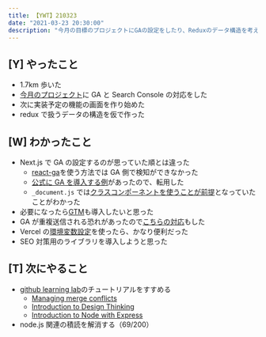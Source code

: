```yaml
---
title: 【YWT】210323
date: "2021-03-23 20:30:00"
description: "今月の目標のプロジェクトにGAの設定をしたり、Reduxのデータ構造を考えたりした"
---
```


## [Y] やったこと

- 1.7km 歩いた
- [今月のプロジェクト](https://rod.expfrom.me/)に GA と Search Console の対応をした
- 次に実装予定の機能の画面を作り始めた
- redux で扱うデータの構造を仮で作った

## [W] わかったこと

- Next.js で GA の設定するのが思っていた順とは違った
  - [react-ga](https://github.com/react-ga/react-ga)を使う方法では GA 側で検知ができなかった
  - [公式に GA を導入する例](https://github.com/vercel/next.js/tree/canary/examples/with-google-analytics)があったので、転用した
  - `_document.js` では[クラスコンポーネントを使うことが前提](https://github.com/vercel/next.js/issues/3204)となっていたことがわかった
- 必要になったら[GTM](https://dev.to/ornio/add-google-analytics-through-gtm-google-tag-manager-on-next-js-5e4f)も導入したいと思った
- GA が重複送信される恐れがあったので[こちらの対応](https://zenn.dev/okumura_daiki/articles/839685a90c06db)もした
- Vercel の[環境変数設定](https://vercel.com/docs/environment-variables)を使ったら、かなり便利だった
- SEO 対策用のライブラリを導入しようと思った

## [T] 次にやること

- [github learning lab](https://lab.github.com/githubtraining)のチュートリアルをすすめる
  - [Managing merge conflicts](https://lab.github.com/githubtraining/managing-merge-conflicts)
  - [Introduction to Design Thinking](https://lab.github.com/githubtraining/introduction-to-design-thinking)
  - [Introduction to Node with Express](https://lab.github.com/everydeveloper/introduction-to-node-with-express)
- node.js 関連の積読を解消する（69/200）

<!-- https://twitter.com/camomile_cafe/status/1374323271630422017?s=20 -->
